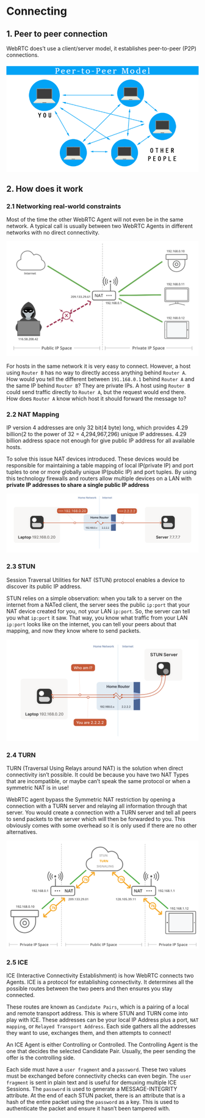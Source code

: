 # Connecting

## 1. Peer to peer connection

WebRTC does’t use a client/server model, it establishes peer-to-peer (P2P) connections. 

![](../../assets/images/webrtc/p2p.png)

## 2. How does it work

### 2.1 Networking real-world constraints

Most of the time the other WebRTC Agent will not even be in the same network. A typical call is usually between two WebRTC Agents in different networks with no direct connectivity.

![](../../assets/images/webrtc/networking_constraints.png)

For hosts in the same network it is very easy to connect. However, a host using `Router B` has no way to directly access anything behind `Router A`. How would you tell the different between `191.168.0.1` behind `Router A` and the same IP behind `Router B`? They are private IPs. A host using `Router B` could send traffic directly to `Router A`, but the request would end there. How does `Router A` know which host it should forward the message to?

### 2.2 NAT Mapping

IP version 4 addresses are only 32 bit(4 byte) long, which provides 4.29 billion(2 to the power of 32 = 4,294,967,296) unique IP addresses. 4.29 billion address space not enough for give public IP address for all available hosts.

To solve this issue NAT devices introduced. These devices would be responsible for maintaining a table mapping of local IP(private IP) and port tuples to one or more globally unique IP(public IP) and port tuples. By using this technology firewalls and routers allow multiple devices on a LAN with **private IP addresses to share a single public IP address**

![](../../assets/images/webrtc/nat_mapping.png)

### 2.3 STUN

Session Traversal Utilities for NAT (STUN) protocol enables a device to discover its public IP address.

STUN relies on a simple observation: when you talk to a server on the internet from a NATed client, the server sees the public `ip:port` that your NAT device created for you, not your LAN `ip:port`. So, the server can tell you what `ip:port` it saw. That way, you know what traffic from your LAN `ip:port` looks like on the internet, you can tell your peers about that mapping, and now they know where to send packets.

![](../../assets/images/webrtc/stun.png)

### 2.4 TURN

TURN (Traversal Using Relays around NAT) is the solution when direct connectivity isn’t possible. It could be because you have two NAT Types that are incompatible, or maybe can’t speak the same protocol or when a symmetric NAT is in use!

WebRTC agent bypass the Symmetric NAT restriction by opening a connection with a TURN server and relaying all information through that server. You would create a connection with a TURN server and tell all peers to send packets to the server which will then be forwarded to you. This obviously comes with some overhead so it is only used if there are no other alternatives.

![](../../assets/images/webrtc/turn.png)

### 2.5 ICE

ICE (Interactive Connectivity Establishment) is how  WebRTC connects two Agents. ICE is a protocol for establishing connectivity. It determines all the possible routes between the two peers and then ensures you stay connected. 

These routes are known as `Candidate Pairs`, which is a pairing of a local and remote transport address. This is where STUN and TURN come into play with ICE. These addresses can be your local IP Address plus a port, `NAT mapping`, or `Relayed Transport Address`. Each side gathers all the addresses they want to use, exchanges them, and then attempts to connect!

An ICE Agent is either Controlling or Controlled. The Controlling Agent is the one that decides the selected Candidate Pair. Usually, the peer sending the offer is the controlling side.

Each side must have a `user fragment` and a `password`. These two values must be exchanged before connectivity checks can even begin. The `user fragment` is sent in plain text and is useful for demuxing multiple ICE Sessions. The `password` is used to generate a MESSAGE-INTEGRITY attribute. At the end of each STUN packet, there is an attribute that is a hash of the entire packet using the `password` as a key. This is used to authenticate the packet and ensure it hasn’t been tampered with.
